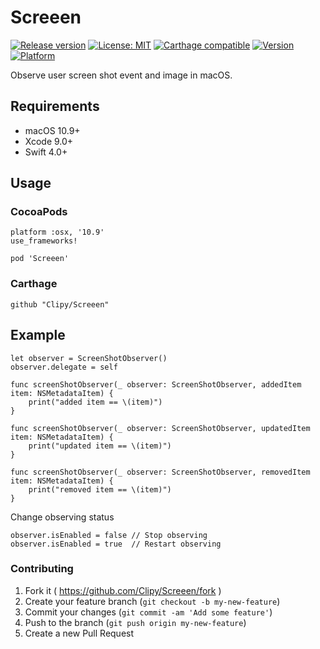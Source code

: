 # Screeen
[![Release version](https://img.shields.io/github/release/Clipy/Screeen.svg)](https://github.com/Clipy/Screeen/releases/latest)
[![License: MIT](https://img.shields.io/github/license/Clipy/Screeen.svg)](https://github.com/Clipy/Screeen/blob/master/LICENSE)
[![Carthage compatible](https://img.shields.io/badge/Carthage-compatible-4BC51D.svg?style=flat)](https://github.com/Carthage/Carthage)
[![Version](https://img.shields.io/cocoapods/v/Screeen.svg)](http://cocoadocs.org/docsets/Screeen)
[![Platform](https://img.shields.io/cocoapods/p/Screeen.svg)](http://cocoadocs.org/docsets/Screeen)

Observe user screen shot event and image in macOS.

## Requirements
- macOS 10.9+
- Xcode 9.0+
- Swift 4.0+

## Usage
### CocoaPods
```
platform :osx, '10.9'
use_frameworks!

pod 'Screeen'
```

### Carthage
```
github "Clipy/Screeen"
```

## Example
```
let observer = ScreenShotObserver()
observer.delegate = self
```

```
func screenShotObserver(_ observer: ScreenShotObserver, addedItem item: NSMetadataItem) {
    print("added item == \(item)")
}

func screenShotObserver(_ observer: ScreenShotObserver, updatedItem item: NSMetadataItem) {
    print("updated item == \(item)")
}

func screenShotObserver(_ observer: ScreenShotObserver, removedItem item: NSMetadataItem) {
    print("removed item == \(item)")
}
```

Change observing status
```
observer.isEnabled = false // Stop observing
observer.isEnabled = true  // Restart observing
```

### Contributing
1. Fork it ( https://github.com/Clipy/Screeen/fork )
2. Create your feature branch (`git checkout -b my-new-feature`)
3. Commit your changes (`git commit -am 'Add some feature'`)
4. Push to the branch (`git push origin my-new-feature`)
5. Create a new Pull Request
